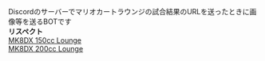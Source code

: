 Discordのサーバーでマリオカートラウンジの試合結果のURLを送ったときに画像等を送るBOTです  
**リスペクト**  
[MK8DX 150cc Lounge](https://discord.com/invite/150cc-lounge)  
[MK8DX 200cc Lounge](https://discord.com/invite/uR3rRzsjhk)
